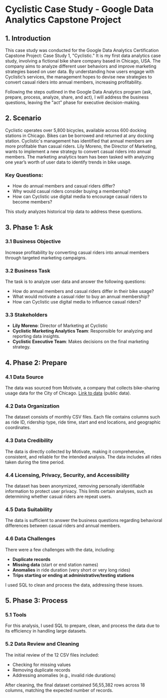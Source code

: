 # Cyclistic Case Study - Google Data Analytics Capstone Project

## 1. Introduction
This case study was conducted for the Google Data Analytics Certification Capstone Project: Case Study 1, "Cyclistic." It is my first data analytics case study, involving a fictional bike share company based in Chicago, USA. The company aims to analyze different user behaviors and improve marketing strategies based on user data. By understanding how users engage with Cyclistic’s services, the management hopes to devise new strategies to convert casual riders into annual members, increasing profitability. 

Following the steps outlined in the Google Data Analytics program (ask, prepare, process, analyze, share, and act), I will address the business questions, leaving the "act" phase for executive decision-making.

## 2. Scenario
Cyclistic operates over 5,800 bicycles, available across 600 docking stations in Chicago. Bikes can be borrowed and returned at any docking station. Cyclistic's management has identified that annual members are more profitable than casual riders. Lily Moreno, the Director of Marketing, wants to implement a new strategy to convert casual riders into annual members. The marketing analytics team has been tasked with analyzing one year’s worth of user data to identify trends in bike usage.

### Key Questions:
- How do annual members and casual riders differ?
- Why would casual riders consider buying a membership?
- How can Cyclistic use digital media to encourage casual riders to become members?

This study analyzes historical trip data to address these questions.

## 3. Phase 1: Ask

### 3.1 Business Objective
Increase profitability by converting casual riders into annual members through targeted marketing campaigns.

### 3.2 Business Task
The task is to analyze user data and answer the following questions:
- How do annual members and casual riders differ in their bike usage?
- What would motivate a casual rider to buy an annual membership?
- How can Cyclistic use digital media to influence casual riders?

### 3.3 Stakeholders
- **Lily Moreno**: Director of Marketing at Cyclistic
- **Cyclistic Marketing Analytics Team**: Responsible for analyzing and reporting data insights.
- **Cyclistic Executive Team**: Makes decisions on the final marketing strategy.

## 4. Phase 2: Prepare

### 4.1 Data Source
The data was sourced from Motivate, a company that collects bike-sharing usage data for the City of Chicago. [Link to data](https://www.divvybikes.com/system-data) (public data).

### 4.2 Data Organization
The dataset consists of monthly CSV files. Each file contains columns such as ride ID, ridership type, ride time, start and end locations, and geographic coordinates.

### 4.3 Data Credibility
The data is directly collected by Motivate, making it comprehensive, consistent, and reliable for the intended analysis. The data includes all rides taken during the time period.

### 4.4 Licensing, Privacy, Security, and Accessibility
The dataset has been anonymized, removing personally identifiable information to protect user privacy. This limits certain analyses, such as determining whether casual riders are repeat users.

### 4.5 Data Suitability
The data is sufficient to answer the business questions regarding behavioral differences between casual riders and annual members.

### 4.6 Data Challenges
There were a few challenges with the data, including:
- **Duplicate records**
- **Missing data** (start or end station names)
- **Anomalies** in ride duration (very short or very long rides)
- **Trips starting or ending at administrative/testing stations**

I used SQL to clean and process the data, addressing these issues.

## 5. Phase 3: Process

### 5.1 Tools
For this analysis, I used SQL to prepare, clean, and process the data due to its efficiency in handling large datasets.

### 5.2 Data Review and Cleaning
The initial review of the 12 CSV files included:
- Checking for missing values
- Removing duplicate records
- Addressing anomalies (e.g., invalid ride durations)

After cleaning, the final dataset contained 56,55,382 rows across 18 columns, matching the expected number of records.
